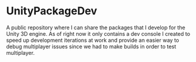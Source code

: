 # UnityPackageDev

A public repository where I can share the packages that I develop for the Unity 3D engine. As of right now it only contains a dev console I created to speed up development iterations at work and provide an easier way to debug multiplayer issues since we had to make builds in order to test multiplayer.
